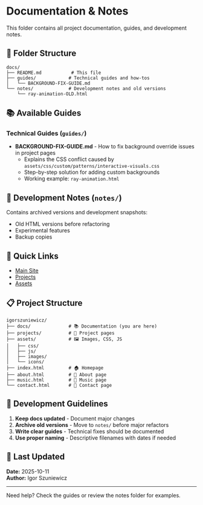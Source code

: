 # Documentation & Notes

This folder contains all project documentation, guides, and development notes.

## 📁 Folder Structure

```
docs/
├── README.md           # This file
├── guides/            # Technical guides and how-tos
│   └── BACKGROUND-FIX-GUIDE.md
└── notes/             # Development notes and old versions
    └── ray-animation-OLD.html
```

## 📚 Available Guides

### Technical Guides (`guides/`)

- **BACKGROUND-FIX-GUIDE.md** - How to fix background override issues in project pages
  - Explains the CSS conflict caused by `assets/css/custom/patterns/interactive-visuals.css`
  - Step-by-step solution for adding custom backgrounds
  - Working example: `ray-animation.html`

## 📝 Development Notes (`notes/`)

Contains archived versions and development snapshots:
- Old HTML versions before refactoring
- Experimental features
- Backup copies

## 🎯 Quick Links

- [Main Site](../index.html)
- [Projects](../projects/)
- [Assets](../assets/)

## 📋 Project Structure

```
igorszuniewicz/
├── docs/              # 📚 Documentation (you are here)
├── projects/          # 🎨 Project pages
├── assets/            # 🖼️ Images, CSS, JS
│   ├── css/
│   ├── js/
│   ├── images/
│   └── icons/
├── index.html         # 🏠 Homepage
├── about.html         # 👤 About page
├── music.html         # 🎵 Music page
└── contact.html       # 📧 Contact page
```

## 🔧 Development Guidelines

1. **Keep docs updated** - Document major changes
2. **Archive old versions** - Move to `notes/` before major refactors
3. **Write clear guides** - Technical fixes should be documented
4. **Use proper naming** - Descriptive filenames with dates if needed

## 📅 Last Updated

**Date:** 2025-10-11  
**Author:** Igor Szuniewicz

---

Need help? Check the guides or review the notes folder for examples.
